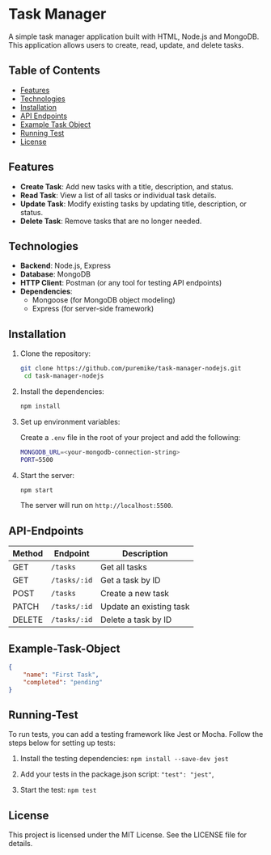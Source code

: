 # Task Manager

A simple task manager application built with HTML, Node.js and MongoDB. This application allows users to create, read, update, and delete tasks.

## Table of Contents

- [Features](#Features)
- [Technologies](#Technologies)
- [Installation](#Installation)
- [API Endpoints](#API-Endpoints)
- [Example Task Object](#Example-Task-Object)
- [Running Test](#Running-Test)
- [License](#License)

## Features

- **Create Task**: Add new tasks with a title, description, and status.
- **Read Task**: View a list of all tasks or individual task details.
- **Update Task**: Modify existing tasks by updating title, description, or status.
- **Delete Task**: Remove tasks that are no longer needed.

## Technologies

- **Backend**: Node.js, Express
- **Database**: MongoDB
- **HTTP Client**: Postman (or any tool for testing API endpoints)
- **Dependencies**:
  - Mongoose (for MongoDB object modeling)
  - Express (for server-side framework)

## Installation

1. Clone the repository:

   ```bash
   git clone https://github.com/puremike/task-manager-nodejs.git
    cd task-manager-nodejs
   ```

2. Install the dependencies:

   ```bash
   npm install
   ```

3. Set up environment variables:

   Create a `.env` file in the root of your project and add the following:

   ```bash
   MONGODB_URL=<your-mongodb-connection-string>
   PORT=5500
   ```

4. Start the server:

   ```bash
   npm start
   ```

   The server will run on `http://localhost:5500`.

## API-Endpoints

| Method | Endpoint     | Description             |
| ------ | ------------ | ----------------------- |
| GET    | `/tasks`     | Get all tasks           |
| GET    | `/tasks/:id` | Get a task by ID        |
| POST   | `/tasks`     | Create a new task       |
| PATCH  | `/tasks/:id` | Update an existing task |
| DELETE | `/tasks/:id` | Delete a task by ID     |

## Example-Task-Object

```json
{
	"name": "First Task",
	"completed": "pending"
}
```

## Running-Test

To run tests, you can add a testing framework like Jest or Mocha. Follow the steps below for setting up tests:

1. Install the testing dependencies:
   `npm install --save-dev jest`

2. Add your tests in the package.json script:
   `"test": "jest"`,

3. Start the test:
   `npm test`

## License

This project is licensed under the MIT License. See the LICENSE file for details.
